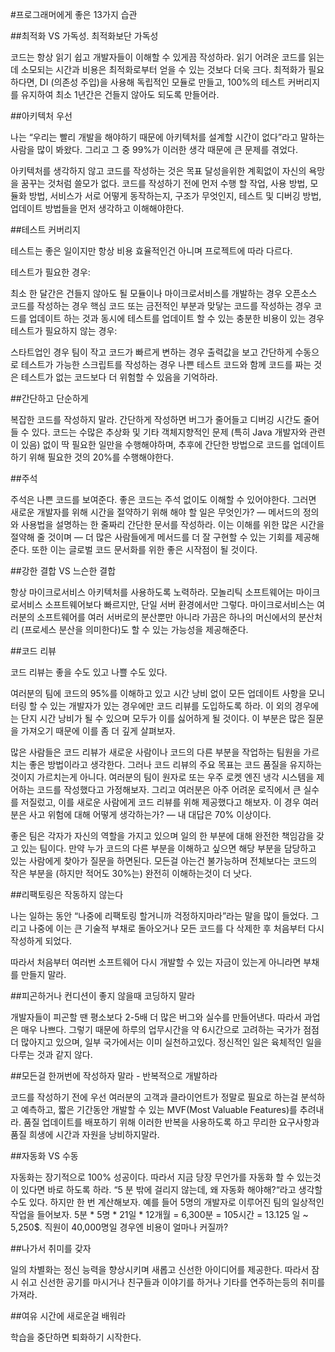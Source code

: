 #프로그래머에게 좋은 13가지 습관

##최적화 VS 가독성. 최적화보단 가독성

코드는 항상 읽기 쉽고 개발자들이 이해할 수 있게끔 작성하라. 읽기 어려운 코드를 읽는데 소모되는 시간과 비용은 최적화로부터 얻을 수 있는 것보다 더욱 크다. 최적화가 필요하다면, DI (의존성 주입)을 사용해 독립적인 모듈로 만들고, 100%의 테스트 커버리지를 유지하여 최소 1년간은 건들지 않아도 되도록 만들어라.

##아키텍처 우선

나는 “우리는 빨리 개발을 해야하기 때문에 아키텍처를 설계할 시간이 없다”라고 말하는 사람을 많이 봐왔다. 그리고 그 중 99%가 이러한 생각 때문에 큰 문제를 겪었다.

아키텍처를 생각하지 않고 코드를 작성하는 것은 목표 달성을위한 계획없이 자신의 욕망을 꿈꾸는 것처럼 쓸모가 없다. 코드를 작성하기 전에 먼저 수행 할 작업, 사용 방법, 모듈화 방법, 서비스가 서로 어떻게 동작하는지, 구조가 무엇인지, 테스트 및 디버깅 방법, 업데이트 방법들을 먼저 생각하고 이해해야한다.

##테스트 커버리지

테스트는 좋은 일이지만 항상 비용 효율적인건 아니며 프로젝트에 따라 다르다.

테스트가 필요한 경우:

최소 한 달간은 건들지 않아도 될 모듈이나 마이크로서비스를 개발하는 경우
오픈소스 코드를 작성하는 경우
핵심 코드 또는 금전적인 부분과 맞닿는 코드를 작성하는 경우
코드를 업데이트 하는 것과 동시에 테스트를 업데이트 할 수 있는 충분한 비용이 있는 경우
테스트가 필요하지 않는 경우:

스타트업인 경우
팀이 작고 코드가 빠르게 변하는 경우
출력값을 보고 간단하게 수동으로 테스트가 가능한 스크립트를 작성하는 경우
나쁜 테스트 코드와 함께 코드를 짜는 것은 테스트가 없는 코드보다 더 위험할 수 있음을 기억하라.

##간단하고 단순하게

복잡한 코드를 작성하지 말라. 간단하게 작성하면 버그가 줄어들고 디버깅 시간도 줄어들 수 있다. 코드는 수많은 추상화 및 기타 객체지향적인 문제 (특히 Java 개발자와 관련이 있음) 없이 딱 필요한 일만을 수행해야하며, 추후에 간단한 방법으로 코드를 업데이트하기 위해 필요한 것의 20%를 수행해야한다.

##주석

주석은 나쁜 코드를 보여준다. 좋은 코드는 주석 없이도 이해할 수 있어야한다. 그러면 새로운 개발자를 위해 시간을 절약하기 위해 해야 할 일은 무엇인가? — 메서드의 정의와 사용법을 설명하는 한 줄짜리 간단한 문서를 작성하라. 이는 이해를 위한 많은 시간을 절약해 줄 것이며 — 더 많은 사람들에게 메서드를 더 잘 구현할 수 있는 기회를 제공해준다. 또한 이는 글로벌 코드 문서화를 위한 좋은 시작점이 될 것이다.

##강한 결합 VS 느슨한 결합

항상 마이크로서비스 아키텍처를 사용하도록 노력하라. 모놀리틱 소프트웨어는 마이크로서비스 소프트웨어보다 빠르지만, 단일 서버 환경에서만 그렇다. 마이크로서비스는 여러분의 소프트웨어를 여러 서버로의 분산뿐만 아니라 가끔은 하나의 머신에서의 분산처리 (프로세스 분산을 의미한다)도 할 수 있는 가능성을 제공해준다.

##코드 리뷰

코드 리뷰는 좋을 수도 있고 나쁠 수도 있다.

여러분의 팀에 코드의 95%를 이해하고 있고 시간 낭비 없이 모든 업데이트 사항을 모니터링 할 수 있는 개발자가 있는 경우에만 코드 리뷰를 도입하도록 하라. 이 외의 경우에는 단지 시간 낭비가 될 수 있으며 모두가 이를 싫어하게 될 것이다. 이 부분은 많은 질문을 가져오기 때문에 이를 좀 더 깊게 살펴보자.

많은 사람들은 코드 리뷰가 새로운 사람이나 코드의 다른 부분을 작업하는 팀원을 가르치는 좋은 방법이라고 생각한다. 그러나 코드 리뷰의 주요 목표는 코드 품질을 유지하는 것이지 가르치는게 아니다. 여러분의 팀이 원자로 또는 우주 로켓 엔진 냉각 시스템을 제어하는 코드를 작성했다고 가정해보자. 그리고 여러분은 아주 어려운 로직에서 큰 실수를 저질렀고, 이를 새로운 사람에게 코드 리뷰를 위해 제공했다고 해보자. 이 경우 여러분은 사고 위험에 대해 어떻게 생각하는가? — 내 대답은 70% 이상이다.

좋은 팀은 각자가 자신의 역할을 가지고 있으며 일의 한 부분에 대해 완전한 책임감을 갖고 있는 팀이다. 만약 누가 코드의 다른 부분을 이해하고 싶으면 해당 부분을 담당하고 있는 사람에게 찾아가 질문을 하면된다. 모든걸 아는건 불가능하며 전체보다는 코드의 작은 부분을 (하지만 적어도 30%는) 완전히 이해하는것이 더 낫다.

##리팩토링은 작동하지 않는다

나는 일하는 동안 “나중에 리팩토링 할거니까 걱정하지마라”라는 말을 많이 들었다. 그리고 나중에 이는 큰 기술적 부채로 돌아오거나 모든 코드를 다 삭제한 후 처음부터 다시 작성하게 되었다.

따라서 처음부터 여러번 소프트웨어 다시 개발할 수 있는 자금이 있는게 아니라면 부채를 만들지 말라.

##피곤하거나 컨디션이 좋지 않을때 코딩하지 말라

개발자들이 피곤할 땐 평소보다 2-5배 더 많은 버그와 실수를 만들어낸다. 따라서 과업은 매우 나쁘다. 그렇기 때문에 하루의 업무시간을 약 6시간으로 고려하는 국가가 점점 더 많아지고 있으며, 일부 국가에서는 이미 실천하고있다. 정신적인 일은 육체적인 일을 다루는 것과 같지 않다.

##모든걸 한꺼번에 작성하자 말라 - 반복적으로 개발하라

코드를 작성하기 전에 우선 여러분의 고객과 클라이언트가 정말로 필요로 하는걸 분석하고 예측하고, 짧은 기간동안 개발할 수 있는 MVF(Most Valuable Features)를 추려내라. 품질 업데이트를 배포하기 위해 이러한 반복을 사용하도록 하고 무리한 요구사항과 품질 희생에 시간과 자원을 낭비하지말라.

##자동화 VS 수동

자동화는 장기적으로 100% 성공이다. 따라서 지금 당장 무언가를 자동화 할 수 있는것이 있다면 바로 하도록 하라. “5 분 밖에 걸리지 않는데, 왜 자동화 해야해?“라고 생각할 수도 있다. 하지만 한 번 계산해보자. 예를 들어 5명의 개발자로 이루어진 팀의 일상적인 작업을 들어보자. 5분 * 5명 * 21일 * 12개월 = 6,300분 = 105시간 = 13.125 일 ~ 5,250$. 직원이 40,000명일 경우엔 비용이 얼마나 커질까?

##나가서 취미를 갖자

일의 차별화는 정신 능력을 향상시키며 새롭고 신선한 아이디어를 제공한다. 따라서 잠시 쉬고 신선한 공기를 마시거나 친구들과 이야기를 하거나 기타를 연주하는등의 취미를 가져라.

##여유 시간에 새로운걸 배워라

학습을 중단하면 퇴화하기 시작한다.